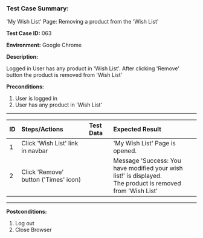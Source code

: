 
### Test Case Summary:

'My Wish List' Page: Removing a product from the 'Wish List'

**Test Case ID:** 063

**Environment:** Google Chrome

**Description:**

Logged in User has any  product in 'Wish List'. After clicking 'Remove' button 
the product is removed from 'Wish List'

**Preconditions:**
1. User is logged in 
2. User has any product in 'Wish List'

---

|      ID       | Steps/Actions |  Test Data  | Expected Result |
| ------------- |:------------- | :---------  | :-------------- |
|       1       | Click 'Wish List' link in navbar |             | 'My Wish List' Page is opened. |
|       2       | Click 'Remove' button ('Times' icon) |             | Message 'Success: You have modified your wish list!' is displayed.<br> The product is removed from 'Wish List' |

---

**Postconditions:**
1. Log out
2. Close Browser
